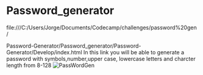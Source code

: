 # Password_generator
file:///C:/Users/Jorge/Documents/Codecamp/challenges/password%20gen/

Password-Generator/Password_generator/Password-Generator/Develop/index.html
In this link you will be able to generate a password with symbols,number,upper case, lowercase letters and charcter length from 8-128
![PassWordGen](https://user-images.githubusercontent.com/106455345/178363343-377817a6-cabb-4f41-aaa7-3cf095517e79.png)
